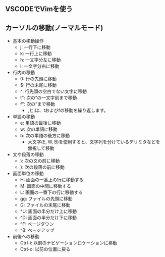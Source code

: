 ## VSCODEでVimを使う


## カーソルの移動(ノーマルモード)

- 基本の移動操作
    - j: 一行下に移動
    - k: 一行上に移動
    - h: 一文字分左に移動
    - l: 一文字分右に移動
- 行内の移動
    - 0: 行の先頭に移動
    - $: 行の末尾に移動
    - ^: 行先頭の空白でない文字に移動
    - t": 次の”の一文字前まで移動
    - f": 次の”まで移動
        - ,と;は、tおよびfの移動を繰り返します。
- 単語の移動
    - e: 単語の最後に移動
    - w: 次の単語に移動
    - b: 次の単語の後方に移動
        - 大文字(E, W, B)を使用すると、文字列を分けているデリミタなどを無視して移動
- 文や段落の移動
    - ): 次の文の前に移動
    - }: 次の段落の前に移動
- 画面単位の移動
    - H: 画面の一番上の行に移動する
    - M: 画面の中間に移動する
    - L: 画面の一番下の行に移動する
    - gg: ファイルの先頭に移動
    - G: ファイルの末尾に移動
    - ^U: 画面の半分だけ上に移動
    - ^D: 画面の半分だけ下に移動
    - ^F: ページダウン
    - ^B: ページアップ
- 前後への移動
    - Ctrl-i: 以前のナビゲーションロケーションに移動
    - Ctrl-o: 以前の位置に戻る